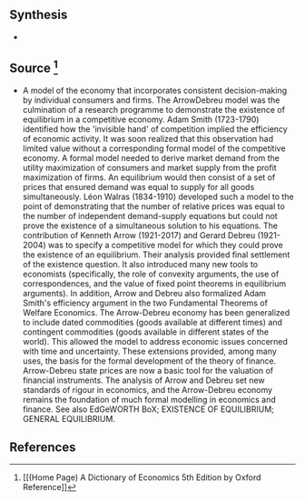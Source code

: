 ## Synthesis
- 
## Source [^1]
- A model of the economy that incorporates consistent decision-making by individual consumers and firms. The ArrowDebreu model was the culmination of a research programme to demonstrate the existence of equilibrium in a competitive economy. Adam Smith (1723-1790) identified how the 'invisible hand' of competition implied the efficiency of economic activity. It was soon realized that this observation had limited value without a corresponding formal model of the competitive economy. A formal model needed to derive market demand from the utility maximization of consumers and market supply from the profit maximization of firms. An equilibrium would then consist of a set of prices that ensured demand was equal to supply for all goods simultaneously. Léon Walras (1834-1910) developed such a model to the point of demonstrating that the number of relative prices was equal to the number of independent demand-supply equations but could not prove the existence of a simultaneous solution to his equations. The contribution of Kenneth Arrow (1921-2017) and Gerard Debreu (1921-2004) was to specify a competitive model for which they could prove the existence of an equilibrium. Their analysis provided final settlement of the existence question. It also introduced many new tools to economists (specifically, the role of convexity arguments, the use of correspondences, and the value of fixed point theorems in equilibrium arguments). In addition, Arrow and Debreu also formalized Adam Smith's efficiency argument in the two Fundamental Theorems of Welfare Economics. The Arrow-Debreu economy has been generalized to include dated commodities (goods available at different times) and contingent commodities (goods available in different states of the world). This allowed the model to address economic issues concerned with time and uncertainty. These extensions provided, among many uses, the basis for the formal development of the theory of finance. Arrow-Debreu state prices are now a basic tool for the valuation of financial instruments. The analysis of Arrow and Debreu set new standards of rigour in economics, and the Arrow-Debreu economy remains the foundation of much formal modelling in economics and finance. See also EdGeWORTH BoX; EXISTENCE OF EQUILIBRIUM; GENERAL EQUILIBRIUM.
## References

[^1]: [[(Home Page) A Dictionary of Economics 5th Edition by Oxford Reference]]